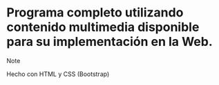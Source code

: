 # Programa completo utilizando contenido multimedia disponible para su implementación en la Web.

> [!NOTE]
> Hecho con HTML y CSS (Bootstrap)
> 


